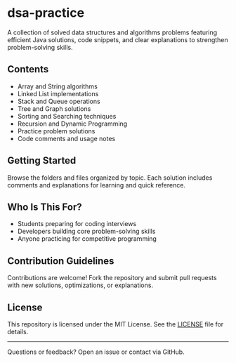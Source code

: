 # dsa-practice

A collection of solved data structures and algorithms problems featuring efficient Java solutions, code snippets, and clear explanations to strengthen problem-solving skills.

## Contents

- Array and String algorithms
- Linked List implementations
- Stack and Queue operations
- Tree and Graph solutions
- Sorting and Searching techniques
- Recursion and Dynamic Programming
- Practice problem solutions
- Code comments and usage notes

## Getting Started

Browse the folders and files organized by topic. Each solution includes comments and explanations for learning and quick reference.

## Who Is This For?

- Students preparing for coding interviews
- Developers building core problem-solving skills
- Anyone practicing for competitive programming

## Contribution Guidelines

Contributions are welcome! Fork the repository and submit pull requests with new solutions, optimizations, or explanations.

## License

This repository is licensed under the MIT License. See the [LICENSE](LICENSE) file for details.

---

Questions or feedback? Open an issue or contact via GitHub.
